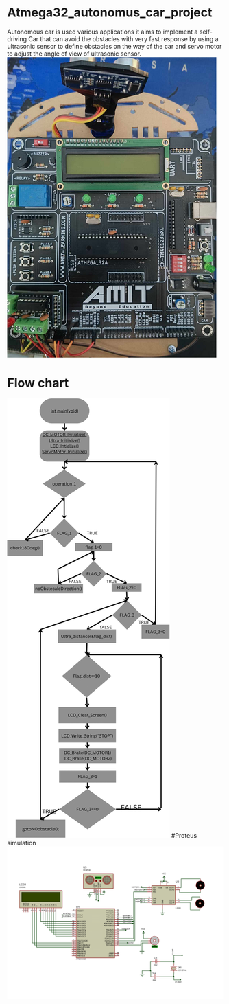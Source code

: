 # Atmega32_autonomus_car_project
Autonomous car is used various applications it aims to implement a self-driving Car that can  avoid the obstacles with very fast response by using a ultrasonic sensor to define obstacles on  the way of the car and servo motor to adjust the angle of view of ultrasonic sensor.
![](board_image.png)
# Flow chart
![](Flow_chart.png)
#Proteus simulation
![](Autonoumus_car_proteus_simulation.png)
